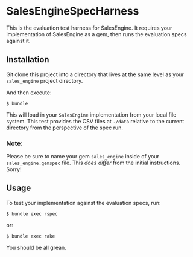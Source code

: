 # SalesEngineSpecHarness

This is the evaluation test harness for SalesEngine. It requires your implementation of SalesEngine as a gem, then runs the evaluation specs against it.

## Installation

Git clone this project into a directory that lives at the same level as your `sales_engine` project directory.

And then execute:

    $ bundle

This will load in your `SalesEngine` implementation from your local file system. This test provides the CSV files at `./data` relative to the current directory from the perspective of the spec run.

### Note:

Please be sure to name your gem `sales_engine` inside of your `sales_engine.gemspec` file. This *does differ* from the initial instructions. Sorry!

## Usage

To test your implementation against the evaluation specs, run:

    $ bundle exec rspec

or:

    $ bundle exec rake

You should be all grean.
